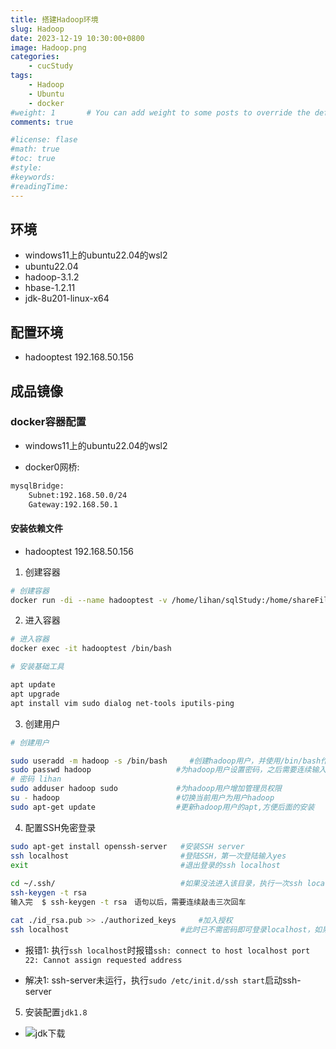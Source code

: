 ```yaml
---
title: 搭建Hadoop环境
slug: Hadoop
date: 2023-12-19 10:30:00+0800
image: Hadoop.png
categories:
    - cucStudy
tags:
    - Hadoop
    - Ubuntu
    - docker
#weight: 1       # You can add weight to some posts to override the default sorting (date descending)
comments: true

#license: flase
#math: true
#toc: true
#style: 
#keywords:
#readingTime:
---
```


## 环境

- windows11上的ubuntu22.04的wsl2
- ubuntu22.04
- hadoop-3.1.2
- hbase-1.2.11
- jdk-8u201-linux-x64

## 配置环境

- hadooptest 192.168.50.156

## 成品镜像


### docker容器配置

- windows11上的ubuntu22.04的wsl2

- docker0网桥:

```bash
mysqlBridge: 
    Subnet:192.168.50.0/24
    Gateway:192.168.50.1

```


#### 安装依赖文件

- hadooptest 192.168.50.156

1. 创建容器

```bash
# 创建容器
docker run -di --name hadooptest -v /home/lihan/sqlStudy:/home/shareFiles --net mysqlBridge --ip 192.168.50.156 ubuntu:22.04 
```

2. 进入容器

```bash
# 进入容器
docker exec -it hadooptest /bin/bash

# 安装基础工具

apt update
apt upgrade
apt install vim sudo dialog net-tools iputils-ping

```

3. 创建用户

```bash
# 创建用户

sudo useradd -m hadoop -s /bin/bash     #创建hadoop用户，并使用/bin/bash作为shell
sudo passwd hadoop                   #为hadoop用户设置密码，之后需要连续输入两次密码
# 密码 lihan
sudo adduser hadoop sudo             #为hadoop用户增加管理员权限
su - hadoop                          #切换当前用户为用户hadoop
sudo apt-get update                  #更新hadoop用户的apt,方便后面的安装

```

4. 配置SSH免密登录

```bash
sudo apt-get install openssh-server   #安装SSH server
ssh localhost                         #登陆SSH，第一次登陆输入yes
exit                                  #退出登录的ssh localhost
 
cd ~/.ssh/                            #如果没法进入该目录，执行一次ssh localhost
ssh-keygen -t rsa　　
输入完  $ ssh-keygen -t rsa　语句以后，需要连续敲击三次回车

cat ./id_rsa.pub >> ./authorized_keys     #加入授权
ssh localhost                         #此时已不需密码即可登录localhost，如果失败则可以搜索SSH免密码登录来寻求答案

```

- 报错1:
执行`ssh localhost`时报错`ssh: connect to host localhost port 22: Cannot assign requested address`

- 解决1:
ssh-server未运行，执行`sudo /etc/init.d/ssh start`启动ssh-server

5. 安装配置`jdk1.8`

- ![jdk下载](https://www.oracle.com/technetwork/java/javase/downloads)

```bash



```









